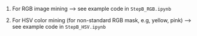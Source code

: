 1. For RGB image mining --> see example code in `StepB_RGB.ipynb`

2. For HSV color mining (for non-standard RGB mask, e.g, yellow, pink) --> see example code in `StepB_HSV.ipynb`
